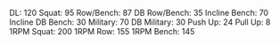 DL: 120
 Squat: 95
 Row/Bench: 87
 DB Row/Bench: 35
 Incline Bench: 70
 Incline DB Bench: 30
 Military: 70
 DB Military: 30
 Push Up: 24
 Pull Up: 8
 1RPM Squat: 200
 1RPM Row: 155
 1RPM Bench: 145
